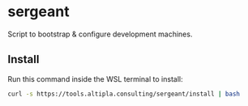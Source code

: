 
# sergeant

Script to bootstrap & configure development machines.


## Install

Run this command inside the WSL terminal to install:

```bash
curl -s https://tools.altipla.consulting/sergeant/install | bash
```
